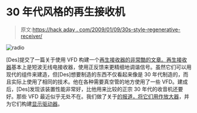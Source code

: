 # 30 年代风格的再生接收机

> 原文:[https://hack aday . com/2009/01/09/30s-style-regenerative-receiver/](https://hackaday.com/2009/01/09/30s-style-regenerative-receiver/)

![radio](../Images/271b34e730aab02c5382acf90024d976.png "radio")

[Des]提交了一篇关于使用 VFD 构建一个[再生接收器的非常酷的文章。](http://www.qrss.thersgb.net/VFD-Regen.html)[再生接收器](http://en.wikipedia.org/wiki/Regenerative_circuit)基本上是短波无线电接收器，使用正反馈来更精细地调谐信号。虽然它们可以用现代的组件来建造，但[Des]想要制造的东西不仅看起来像是 30 年代制造的，而且实际上使用了相同的技术。他在各种需要真空管的地方使用了一些 VFD。建成后，[Des]发现该装置性能非常好，比他用来比较的正宗 30 年代的收音机还要好。那些 VFD 最近似乎无处不在。我们做了关于[的报道，将它们用作放大器](http://hackaday.com/2008/12/01/using-vfds-as-amplifiers/)，并为它们构建[显示驱动器](http://hackaday.com/2008/12/25/working-with-vfds/)。